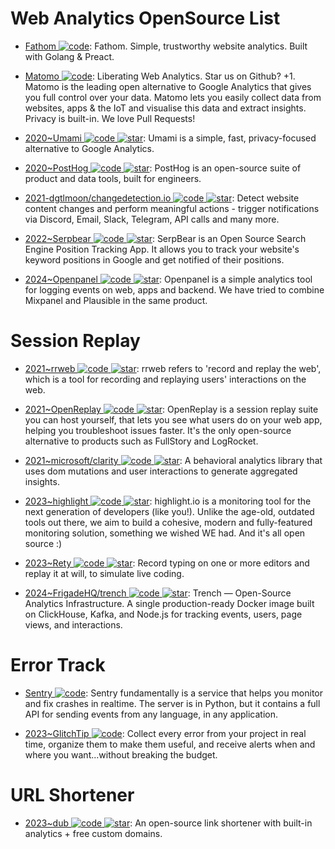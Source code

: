 # Web Analytics OpenSource List

- [Fathom ![code](https://ng-tech.icu/assets/code.svg)](https://github.com/usefathom/fathom): Fathom. Simple, trustworthy website analytics. Built with Golang & Preact.

- [Matomo ![code](https://ng-tech.icu/assets/code.svg)](https://github.com/matomo-org/matomo): Liberating Web Analytics. Star us on Github? +1. Matomo is the leading open alternative to Google Analytics that gives you full control over your data. Matomo lets you easily collect data from websites, apps & the IoT and visualise this data and extract insights. Privacy is built-in. We love Pull Requests!

- [2020~Umami ![code](https://ng-tech.icu/assets/code.svg) ![star](https://img.shields.io/github/stars/umami-software/umami)](https://github.com/umami-software/umami): Umami is a simple, fast, privacy-focused alternative to Google Analytics.

- [2020~PostHog ![code](https://ng-tech.icu/assets/code.svg) ![star](https://img.shields.io/github/stars/PostHog/posthog)](https://github.com/PostHog/posthog): PostHog is an open-source suite of product and data tools, built for engineers.

- [2021-dgtlmoon/changedetection.io ![code](https://ng-tech.icu/assets/code.svg) ![star](https://img.shields.io/github/stars/dgtlmoon/changedetection.io)](https://github.com/dgtlmoon/changedetection.io): Detect website content changes and perform meaningful actions - trigger notifications via Discord, Email, Slack, Telegram, API calls and many more.

- [2022~Serpbear ![code](https://ng-tech.icu/assets/code.svg) ![star](https://img.shields.io/github/stars/2022-towfiqi/serpbear)](https://github.com/2022-towfiqi/serpbear): SerpBear is an Open Source Search Engine Position Tracking App. It allows you to track your website's keyword positions in Google and get notified of their positions.

- [2024~Openpanel ![code](https://ng-tech.icu/assets/code.svg) ![star](https://img.shields.io/github/stars/Openpanel-dev/openpanel)](https://github.com/Openpanel-dev/openpanel): Openpanel is a simple analytics tool for logging events on web, apps and backend. We have tried to combine Mixpanel and Plausible in the same product.

# Session Replay

- [2021~rrweb ![code](https://ng-tech.icu/assets/code.svg) ![star](https://img.shields.io/github/stars/rrweb-io/rrweb)](https://github.com/rrweb-io/rrweb): rrweb refers to 'record and replay the web', which is a tool for recording and replaying users' interactions on the web.

- [2021~OpenReplay ![code](https://ng-tech.icu/assets/code.svg) ![star](https://img.shields.io/github/stars/openreplay/openreplay)](https://github.com/openreplay/openreplay): OpenReplay is a session replay suite you can host yourself, that lets you see what users do on your web app, helping you troubleshoot issues faster. It's the only open-source alternative to products such as FullStory and LogRocket.

- [2021~microsoft/clarity ![code](https://ng-tech.icu/assets/code.svg) ![star](https://img.shields.io/github/stars/microsoft/clarity)](https://github.com/microsoft/clarity): A behavioral analytics library that uses dom mutations and user interactions to generate aggregated insights.

- [2023~highlight ![code](https://ng-tech.icu/assets/code.svg) ![star](https://img.shields.io/github/stars/highlight/highlight)](https://github.com/highlight/highlight): highlight.io is a monitoring tool for the next generation of developers (like you!). Unlike the age-old, outdated tools out there, we aim to build a cohesive, modern and fully-featured monitoring solution, something we wished WE had. And it's all open source :)

- [2023~Rety ![code](https://ng-tech.icu/assets/code.svg) ![star](https://img.shields.io/github/stars/leaverou/rety)](https://github.com/leaverou/rety): Record typing on one or more editors and replay it at will, to simulate live coding.

- [2024~FrigadeHQ/trench ![code](https://ng-tech.icu/assets/code.svg) ![star](https://img.shields.io/github/stars/FrigadeHQ/trench)](https://github.com/FrigadeHQ/trench): Trench — Open-Source Analytics Infrastructure. A single production-ready Docker image built on ClickHouse, Kafka, and Node.js for tracking events, users, page views, and interactions.

# Error Track

- [Sentry ![code](https://ng-tech.icu/assets/code.svg)](https://github.com/getsentry/sentry): Sentry fundamentally is a service that helps you monitor and fix crashes in realtime. The server is in Python, but it contains a full API for sending events from any language, in any application.

- [2023~GlitchTip ![code](https://ng-tech.icu/assets/code.svg)](https://glitchtip.com/): Collect every error from your project in real time, organize them to make them useful, and receive alerts when and where you want...without breaking the budget.

# URL Shortener

- [2023~dub ![code](https://ng-tech.icu/assets/code.svg) ![star](https://img.shields.io/github/stars/steven-tey/dub)](https://github.com/steven-tey/dub): An open-source link shortener with built-in analytics + free custom domains.
